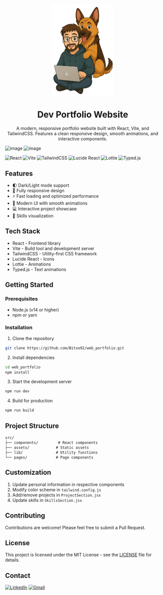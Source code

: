<p align="center">
  <img src="./public/avatar_laptop_dog.svg" alt="Portfolio Hero" width="200" />
</p>

<h1 align="center">Dev Portfolio Website</h1>

<p align="center">
  A modern, responsive portfolio website built with React, Vite, and TailwindCSS. Features a clean responsive design, smooth animations, and interactive components.
</p>




<img width="1899" height="903" alt="image" src="https://github.com/user-attachments/assets/a28390e8-00cc-4987-a2b9-b4ece43bd087" />



<img width="1902" height="903" alt="image" src="https://github.com/user-attachments/assets/5a7acd0e-7ce2-4f30-bfec-942d716beba5" />




![React](https://img.shields.io/badge/Built_with-React-61DAFB?logo=react&logoColor=white)
![Vite](https://img.shields.io/badge/Built_with-Vite-646CFF?logo=vite&logoColor=white)
![TailwindCSS](https://img.shields.io/badge/Styled_with-TailwindCSS-38B2AC?logo=tailwind-css&logoColor=white)
![Lucide React](https://img.shields.io/badge/Icons-Lucide_React-0A0A0A?logo=lucide&logoColor=white)
![Lottie](https://img.shields.io/badge/Animations-Lottie-00DDB3?logo=lottie&logoColor=white)
![Typed.js](https://img.shields.io/badge/Text_Animations-Typed.js-FF4088?logo=javascript&logoColor=white)

## Features

- 🌓 Dark/Light mode support
- 📱 Fully responsive design
- ⚡ Fast loading and optimized performance
- 🎨 Modern UI with smooth animations
- 💻 Interactive project showcase
- 🎯 Skills visualization

## Tech Stack

- React - Frontend library
- Vite - Build tool and development server
- TailwindCSS - Utility-first CSS framework
- Lucide React - Icons
- Lottie - Animations
- Typed.js - Text animations

## Getting Started

### Prerequisites

- Node.js (v14 or higher)
- npm or yarn

### Installation

1. Clone the repository

```bash
git clone https://github.com/Bitxo92/web_portfolio.git
```

2. Install dependencies

```bash
cd web_portfolio
npm install
```

3. Start the development server

```bash
npm run dev
```

4. Build for production

```bash
npm run build
```

## Project Structure

```
src/
├── components/         # React components
├── assets/            # Static assets
├── lib/               # Utility functions
└── pages/             # Page components
```

## Customization

1. Update personal information in respective components
2. Modify color scheme in `tailwind.config.js`
3. Add/remove projects in `ProjectSection.jsx`
4. Update skills in `SkillsSection.jsx`

## Contributing

Contributions are welcome! Please feel free to submit a Pull Request.

## License

This project is licensed under the MIT License - see the [LICENSE](LICENSE) file for details.

## Contact

[![LinkedIn](https://img.shields.io/badge/LinkedIn-0077B5?style=for-the-badge&logo=linkedin&logoColor=white)](https://www.linkedin.com/in/alejandro-m-pati%C3%B1o-garcia-41b000309/)
[![Gmail](https://img.shields.io/badge/Gmail-D14836?style=for-the-badge&logo=gmail&logoColor=white)](mailto:alexpatino1992@gmail.com)
